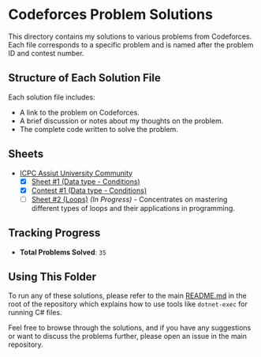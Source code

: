 # Codeforces Problem Solutions

This directory contains my solutions to various problems from Codeforces. Each file corresponds to a specific problem and is named after the problem ID and contest number.

## Structure of Each Solution File

Each solution file includes:
- A link to the problem on Codeforces.
- A brief discussion or notes about my thoughts on the problem.
- The complete code written to solve the problem.

## Sheets
- [ICPC Assiut University Community](./1.%20ICPC%20Assiut%20University%20Community/)
    - [x] [Sheet #1 (Data type - Conditions)](./1.%20ICPC%20Assiut%20University%20Community/Sheet%20%231%20(Data%20type%20-%20Conditions)/)
    - [x] [Contest #1 (Data type - Conditions)](./1.%20ICPC%20Assiut%20University%20Community/Contest%20%231/)
    - [ ] [Sheet #2 (Loops)](./1.%20ICPC%20Assiut%20University%20Community/Sheet%20%232%20(Loops)/) *(In Progress)* - Concentrates on mastering different types of loops and their applications in programming.

## Tracking Progress

- **Total Problems Solved**: `35` 

## Using This Folder

To run any of these solutions, please refer to the main [README.md](../README.md) in the root of the repository which explains how to use tools like `dotnet-exec` for running C# files.

Feel free to browse through the solutions, and if you have any suggestions or want to discuss the problems further, please open an issue in the main repository.
